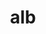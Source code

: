 ---
category: 3-letters
denotation: null
name: alb
reference_link: https://www.etymonline.com/word/alb
root_language: null
root_name: null
title: alb
type: free
word_sums:
- respelling: alb
  sum: 'Alb + '
---